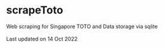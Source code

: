 # scrapeToto
Web scraping for Singapore TOTO and Data storage via sqlite
<br><br>
Last updated on 14 Oct 2022
